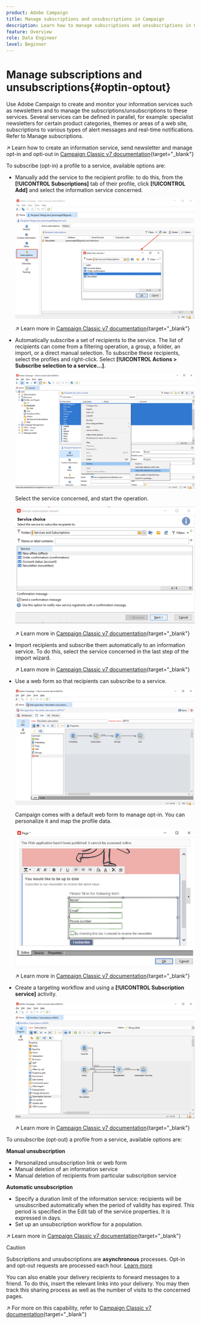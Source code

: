 ```yaml
---
product: Adobe Campaign
title: Manage subscriptions and unsubscriptions in Campaign
description: Learn how to manage subscriptions and unsubscriptions in Campaign v8
feature: Overview
role: Data Engineer
level: Beginner
---
```

# Manage subscriptions and unsubscriptions{#optin-optout}

Use Adobe Campaign to create and monitor your information services such as newsletters and to manage the subscriptions/unsubscriptions to these services. Several services can be defined in parallel, for example: specialist newsletters for certain product categories, themes or areas of a web site, subscriptions to various types of alert messages and real-time notifications. Refer to Manage subscriptions.

↗️ Learn how to create an information service, send newsletter and manage opt-in and opti-out in [Campaign Classic v7 documentation](https://experienceleague.adobe.com/docs/campaign-classic/using/sending-messages/subscriptions-and-referrals/managing-subscriptions.html){target="_blank"}

To subscribe (opt-in) a profile to a service, available options are:

* Manually add the service to the recipient profile: to do this, from the **[!UICONTROL Subscriptions]** tab of their profile, click **[!UICONTROL Add]** and select the information service concerned. 

   ![](assets/subscribe-to-a-service.png) 
    
   ↗️ Learn more in [Campaign Classic v7 documentation](https://experienceleague.adobe.com/docs/campaign-classic/using/getting-started/profile-management/editing-a-profile.html?lang=en#deliveries-tab){target="_blank"}
    
* Automatically subscribe a set of recipients to the service. The list of recipients can come from a filtering operation, a group, a folder, an import, or a direct manual selection. To subscribe these recipients, select the profiles and right-click. Select **[!UICONTROL Actions > Subscribe selection to a service...]**.

   ![](assets/subscribe-selection.png) 

   Select the service concerned, and start the operation.

   ![](assets/subscribe-confirm.png) 

   ↗️ Learn more in [Campaign Classic v7 documentation](https://experienceleague.adobe.com/docs/campaign-classic/using/getting-started/profile-management/editing-a-profile.html?lang=en#deliveries-tab){target="_blank"}


* Import recipients and subscribe them automatically to an information service. To do this, select the service concerned in the last step of the import wizard. 

   ↗️ Learn more in [Campaign Classic v7 documentation](https://experienceleague.adobe.com/docs/campaign-classic/using/getting-started/importing-and-exporting-data/generic-imports-exports/executing-import-jobs.html?lang=en#step-5---additional-step-when-importing-recipients){target="_blank"}

* Use a web form so that recipients can subscribe to a service. 

   ![](assets/opt-in-webapp.png) 

   Campaign comes with a default web form to manage opt-in. You can personalize it and map the profile data.

   ![](assets/web-app.png) 

   ↗️ Learn more in [Campaign Classic v7 documentation](https://experienceleague.adobe.com/docs/campaign-classic/using/designing-content/web-forms/use-cases--web-forms.html?lang=en#create-a-subscription--form-with-double-opt-in){target="_blank"}


* Create a targeting workflow and using a **[!UICONTROL Subscription service]** activity. 

   ![](assets/wf-subscription.png) 

   ↗️ Learn more in [Campaign Classic v7 documentation](https://experienceleague.adobe.com/docs/campaign-classic/using/automating-with-workflows/targeting-activities/subscription-services.html?lang=en#example--subscribe-a-list-of-recipients-to-a-newsletter){target="_blank"}
    
To unsubscribe (opt-out) a profile from a service, available options are:

**Manual unsubscription**

* Personalized unsubscription link or web form
* Manual deletion of an information service
* Manual deletion of recipients from particular subscription service

**Automatic unsubscription**

* Specify a duration limit of the information service: recipients will be unsubscribed automatically when the period of validity has expired. This period is specified in the Edit tab of the service properties. It is expressed in days.
* Set up an unsubscription workflow for a population.

↗️ Learn more in [Campaign Classic v7 documentation](https://experienceleague.adobe.com/docs/campaign-classic/using/sending-messages/subscriptions-and-referrals/managing-subscriptions.html?lang=en#unsubscribing-a-recipient-from-a-service){target="_blank"}


>[!CAUTION]
>
>Subscriptions and unsubscriptions are **asynchronous** processes. Opt-in and opt-out requests are processed each hour. [Learn more](../dev/new-apis.md#sub-apis)

You can also enable your delivery recipients to forward messages to a friend. To do this, insert the relevant links into your delivery. You may then track this sharing process as well as the number of visits to the concerned pages. 

↗️ For more on this capability, refer to [Campaign Classic v7 documentation](https://experienceleague.adobe.com/docs/campaign-classic/using/sending-messages/subscriptions-and-referrals/viral-and-social-marketing.html?lang=en#viral-marketing--forward-to-a-friend){target="_blank"}
